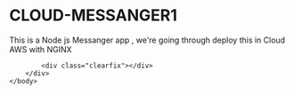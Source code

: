 # CLOUD-MESSANGER1
This is a Node js Messanger app , we're going through deploy this in Cloud AWS with NGINX


<!DOCTYPE html>
<html>
    <head>
        <link rel="stylesheet" href="https://maxcdn.bootstrapcdn.com/bootstrap/4.0.0-beta.2/css/bootstrap.min.css">
        <script src="https://ajax.googleapis.com/ajax/libs/jquery/3.2.1/jquery.min.js"></script>
        <script src="https://cdnjs.cloudflare.com/ajax/libs/popper.js/1.12.6/umd/popper.min.js"></script>
        <script src="https://maxcdn.bootstrapcdn.com/bootstrap/4.0.0-beta.2/js/bootstrap.min.js"></script>
        <script src="http://ajax.googleapis.com/ajax/libs/angularjs/1.2.25/angular.min.js"></script>
        <script src="adminEdit.js" type="text/javascript">
            angular.module('adminCon', [])
                    .controller('adminContrl', ['$scope', function ($scope) {
                            var model = this;
                            model.createTest = function () {
                                alert("Create Test");
                                $('#createSection').show();
                            };
                            model.readyToCreateTest = function () {
                                model.testName = $("#testName").val();
                                model.testTime = $("#testTime").val();
                                var testNameLength = ($("#testName").val()).length;
                                if (model.testName != '' && model.testTime != '' && model.testTime > 1 && model.testTime < 60 && testNameLength > 3 && testNameLength < 12) {
                                    console.log(model.testName + "---" + model.testTime + "---" + testNameLength);
                                    $('#createSection').hide();
                                    $('#editSection').show();
                                }
                            };
                            model.testQustionsSubmit = function (testName) {
                                console.log("comming:::testQustionsSubmit----" +testName);
                                model.testName = testName;
                                console.log("+=+=+="+model.testName);
                                for (i = 1; i <= 2; i++) {
                                    console.log("i--"+i);
                                    var getTestNames = model.testName+i;
                                    console.log($('#'+getTestNames).val());
                                    if($('form input[name='+ model.testName+i+']:checked')){
                                    var answ = $('form input[name='+ model.testName+i+']:checked').attr('class');
                                        model.testAnswer=$('#'+answ).val();
                                        console.log(model.testName+i+"--Answer checked value is--"+model.testAnswer);
                                    }
                                    for (j = 1; j <= 4; j++) {
                                         if(j=='1'){
                                        console.log($('#'+(model.testName)+i+'a').val());
                                         }else
                                         if(j=='2'){
                                        console.log($('#'+(model.testName)+i+'b').val());
                                         }else
                                         if(j=='3'){
                                        console.log($('#'+(model.testName)+i+'c').val());
                                         }else
                                         if(j=='4'){
                                        console.log($('#'+(model.testName)+i+'d').val());
                                         }
                                    }
                                }

                            };

                        }]);
        </script>
        <style type="text/css">
            body {
                position: relative; 
            }
            .padding-left20{padding-left: 20px;}
            .padding-left50{padding-left: 50px;}
            .padding-left100{padding-left: 100px;}
            .margin-left25{margin-left: 25%;}
            .padding-top20{padding-top: 20px;}
        </style> 
    </head>
    <body data-spy="scroll" data-target=".navbar" data-offset="50" ng-clock ng-app="adminCon">
        <div  ng-controller="adminContrl as admnctl">
            <nav class="navbar navbar-expand-sm bg-dark navbar-dark fixed-top">  
                <ul class="navbar-nav">
                    <li class="nav-item" ng-click="admnctl.createTest();">
                        <a class="nav-link btn btn btn-outline-success" >Create Test</a>
                    </li>
                    <li class="nav-item padding-left20"> 
                        <a class="nav-link btn btn btn-outline-info" href="#section2">View & Update Test</a>
                    </li>
                    <li class="nav-item padding-left20" >
                        <a class="nav-link btn btn-outline-danger" href="#section3">Delete Test</a>
                    </li>
                </ul>
            </nav>
            <div id="createSection" class="container-fluid bg-light" style="padding-top:100px;padding-bottom:100px;">
                <h1 class="text-center">Create Test</h1>
                <p class="">For Creating a test You must and should give all input values (EX:- you suppose to give Test Name and Test Time, 10 questions with respected options and Answer as well.)</p>
                <div class="text-center">
                    <form class="form-inline">
                        <div class="padding-left20">  <label for="testName">Test Name:</label></div>
                        <div class="padding-left20">  <input type="text" class="form-control" id="testName" required   max="10" min="4" maxlength="10" minlength='4' ></div>
                        <div class="padding-left20">  <label for="testTime">Test Time:</label></div>
                        <div class="padding-left20"> <input type="number" class="form-control" id="testTime" required   max="60" min="2" maxlength="60" minlength='2' ></div>
                        <div class="padding-left20"> <button type="submit" class="btn btn-primary" ng-click="admnctl.readyToCreateTest();">Submit</button></div>
                    </form>

                </div>
            </div>
            <div class="clearfix"></div>
            <div id="editSection" class="container-fluid bg-light" style="padding-top:100px;padding-bottom:100px;display: none;">
                <form id="{{admnctl.testName}}">
                    <div>
                        <label>1).</label><input   class="form-control" type="text" value="" placeholder="Please enter a Qustion Here" id="{{admnctl.testName}}1" required/>
                        <div class="radio padding-top20 padding-left20 ">
                            <label><input type="radio" name="{{admnctl.testName}}1" class="{{admnctl.testName}}1a"> <input id="{{admnctl.testName}}1a" type="text" value=""  required /></label>

                            <label><input type="radio" name="{{admnctl.testName}}1" class="{{admnctl.testName}}1b" > <input id="{{admnctl.testName}}1b"  type="text" value=""  required /> </label>

                            <label><input type="radio" name="{{admnctl.testName}}1" class="{{admnctl.testName}}1c" > <input id="{{admnctl.testName}}1c"  type="text" value=""  required /> </label>

                            <label><input type="radio" name="{{admnctl.testName}}1" class="{{admnctl.testName}}1d" > <input id="{{admnctl.testName}}1d" type="text" value=""  required /> </label>
                        </div>
                    </div>
                    <div>
                        <label>2).</label><input   class="form-control" type="text" value="" placeholder="Please enter a Qustion Here" id="{{admnctl.testName}}2" required/>
                        <div class="radio padding-top20 padding-left20">
                            <label><input type="radio" name="{{admnctl.testName}}2" class="{{admnctl.testName}}2a"><input id="{{admnctl.testName}}2a" type="text" value=""  required /></label>

                            <label><input type="radio" name="{{admnctl.testName}}2" class="{{admnctl.testName}}2b"> <input id="{{admnctl.testName}}2b" type="text" value=""  required /> </label>

                            <label><input type="radio" name="{{admnctl.testName}}2" class="{{admnctl.testName}}2c"> <input id="{{admnctl.testName}}2c"  type="text" value=""  required /> </label>

                            <label><input type="radio" name="{{admnctl.testName}}2" class="{{admnctl.testName}}2d"> <input id="{{admnctl.testName}}2d" type="text" value=""  required /> </label>
                        </div>
                    </div>
                    <div class="text-center padding-top20"><button type="submit" class="btn btn-primary" ng-click="admnctl.testQustionsSubmit(admnctl.testName);">Submit</button></div>
                </form>
            </div>
            <div class="">
                <div class="container">
                    <div class="row">
<!--                        <div class="col-md-6">
                            <div class="card ">
                                <div class="card-header">
                                    <h3>Bar Series</h3>
                                </div>
                                <div class="card-block">
                                    <div id="chart1"></div>
                                </div>
                            </div>
                        </div>-->
                        <div class="col-md-6">
                            <div class="card ">
                                <div class="card-header">
                                    <h3>Multiple Bar Series</h3>
                                </div>
                                <div id="chart2" class="card-block">
                                </div>
                            </div>
                        </div>
                    </div>   
                </div>

                <!-- you need to include the shieldui css and js assets in order for the charts to work -->
                <link rel="stylesheet" type="text/css" href="http://www.shieldui.com/shared/components/latest/css/light/all.min.css" />
                <script type="text/javascript" src="http://www.shieldui.com/shared/components/latest/js/shieldui-all.min.js"></script>

                <script type="text/javascript">
                                        jQuery(function ($) {
                                        var data1 = [12, 3, 4, 2, 12, 3, 4, 17, 22, 34, 54, 67];
                                                var data2 = [3, 9, 12, 14, 22, 32, 45, 12, 67, 45, 55, 7];
                                                var data3 = [23, 19, 11, 134, 242, 352, 435, 22, 637, 445, 555, 57];
//                                                $("#chart1").shieldChart({
//                                        exportOptions: {
//                                        image: false,
//                                                print: false
//                                        },
//                                                axisY: {
//                                                title: {
//                                                text: "Break-Down for selected quarter"
//                                                }
//                                                },
//                                                dataSeries: [{
//                                                seriesType: "bar",
//                                                        data: data1
//                                                }]
//                                        });
                                                $("#chart2").shieldChart({
                                        exportOptions: {
                                        image: false,
                                                print: false
                                        },
                                                axisY: {
                                                title: {
                                                text: "Break-Down for selected quarter"
                                                }
                                                },
                                                dataSeries: [{
                                                seriesType: "bar",
                                                        data: data2
                                                }, {
                                                seriesType: "bar",
                                                        data: data3
                                                }]
                                        });
                                        });                </script>
            </div>

            <div class="clearfix"></div>
        </div>
    </body>
</html>
